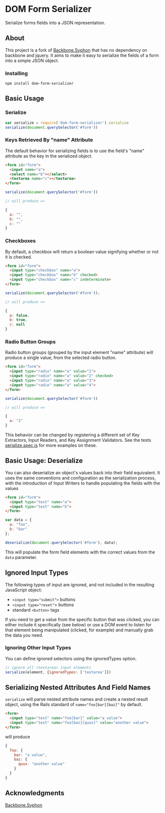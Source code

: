 # DOM Form Serializer

Serialize forms fields into a JSON representation.

## About

This project is a fork of [Backbone.Syphon](https://github.com/marionettejs/backbone.syphon) that has no dependency on backbone and jquery. It aims to make it easy to serialize the fields of a form into a simple JSON object.

### Installing

```
npm install dom-form-serializer
```

## Basic Usage

### Serialize

```js
var serialize = require('dom-form-serializer').serialize
serialize(document.querySelector('#form'))
```

### Keys Retrieved By "name" Attribute

The default behavior for serializing fields is to use the field's "name" attribute as the key in the serialized object.

```html
<form id="form">
  <input name="a">
  <select name="b"></select>
  <textarea name="c"></textarea>
</form>
```

```js
serialize(document.querySelector('#form'))

// will produce =>

{
  a: "",
  b: "",
  c: ""
}
```

### Checkboxes

By default, a checkbox will return a boolean value signifying whether or not it is checked.

```html
<form id="form">
  <input type="checkbox" name="a">
  <input type="checkbox" name="b" checked>
  <input type="checkbox" name="c" indeterminate>
</form>
```

```js
serialize(document.querySelector('#form'));

// will produce =>

{
  a: false,
  b: true,
  c: null
}
```

### Radio Button Groups

Radio button groups (grouped by the input element "name" attribute) will produce a single value, from the selected
radio button.

```html
<form id="form">
  <input type="radio" name="a" value="1">
  <input type="radio" name="a" value="2" checked>
  <input type="radio" name="a" value="3">
  <input type="radio" name="a" value="4">
</form>
```

```js
serialize(document.querySelector('#form'))

// will produce =>

{
  a: "2"
}
```

This behavior can be changed by registering a different set of Key Extractors, Input Readers, and Key Assignment
Validators. See the tests
[serialize.spec.js](https://github.com/jefersondaniel/dom-form-serializer/blob/master/test/serialize.spec.js) for more examples on these.

## Basic Usage: Deserialize

You can also deserialize an object's values back into their field equivalent. It uses the same conventions and configuration as the serialization process, with the introduction of Input Writers to handle populating the fields with the values

```html
<form id="form">
  <input type="text" name="a">
  <input type="text" name="b">
</form>
```

```js
var data = {
  a: "foo",
  b: "bar"
};

deserialize(document.querySelector('#form'), data);
```

This will populate the form field elements with the correct values from the `data` parameter.

## Ignored Input Types

The following types of input are ignored, and not included in the resulting JavaScript object:

* `<input type="submit">` buttons
* `<input type="reset"`> buttons
* standard `<button>` tags

If you need to get a value from the specific button that was clicked, you can either include it specifically (see below) or use a DOM event to listen for that element being manipulated (clicked, for example) and manually grab
the data you need.

### Ignoring Other Input Types

You can define ignored selectors using the ignoredTypes option.

```js
// ignore all <textarea> input elements
serialize(element, {ignoredTypes: ['textarea']})
```

## Serializing Nested Attributes And Field Names

`serialize` will parse nested attribute names and create a nested result object, using the Rails standard of `name="foo[bar][baz]"` by default.

```html
<form>
  <input type="text" name="foo[bar]" value="a value">
  <input type="text" name="foo[baz][quux]" value="another value">
</form>
```

will produce

```js
{
  foo: {
    bar: "a value",
    baz: {
      quux: "another value"
    }
  }
}
```

## Acknowledgments

[Backbone.Syphon](https://github.com/marionettejs/backbone.syphon)


